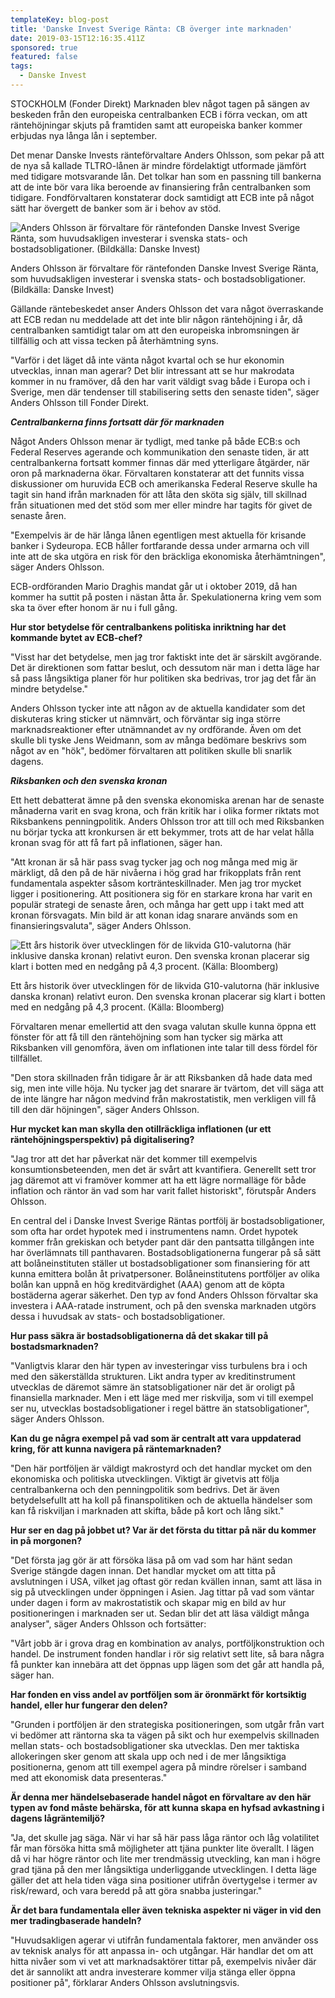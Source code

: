 ```yaml
---
templateKey: blog-post
title: 'Danske Invest Sverige Ränta: CB överger inte marknaden'
date: 2019-03-15T12:16:35.411Z
sponsored: true
featured: false
tags:
  - Danske Invest
---
```

STOCKHOLM (Fonder Direkt) Marknaden blev något tagen på sängen av beskeden från den europeiska centralbanken ECB i förra veckan, om att räntehöjningar skjuts på framtiden samt att europeiska banker kommer erbjudas nya långa lån i september.



Det menar Danske Invests ränteförvaltare Anders Ohlsson, som pekar på att de nya så kallade TLTRO-lånen är mindre fördelaktigt utformade jämfört med tidigare motsvarande lån. Det tolkar han som en passning till bankerna att de inte bör vara lika beroende av finansiering från centralbanken som tidigare. Fondförvaltaren konstaterar dock samtidigt att ECB inte på något sätt har övergett de banker som är i behov av stöd.

![Anders Ohlsson är förvaltare för räntefonden Danske Invest Sverige Ränta, som huvudsakligen investerar i svenska stats- och bostadsobligationer. (Bildkälla: Danske Invest)](/img/anders-ohlsson.png)

<span class="image-caption">Anders Ohlsson är förvaltare för räntefonden Danske Invest Sverige Ränta, som huvudsakligen investerar i svenska stats- och bostadsobligationer. (Bildkälla: Danske Invest)</span>

Gällande räntebeskedet anser Anders Ohlsson det vara något överraskande att ECB redan nu meddelade att det inte blir någon räntehöjning i år, då centralbanken samtidigt talar om att den europeiska inbromsningen är tillfällig och att vissa tecken på återhämtning syns.



"Varför i det läget då inte vänta något kvartal och se hur ekonomin utvecklas, innan man agerar? Det blir intressant att se hur makrodata kommer in nu framöver, då den har varit väldigt svag både i Europa och i Sverige, men där tendenser till stabilisering setts den senaste tiden", säger Anders Ohlsson till Fonder Direkt.



**_Centralbankerna finns fortsatt där för marknaden_**



Något Anders Ohlsson menar är tydligt, med tanke på både ECB:s och Federal Reserves agerande och kommunikation den senaste tiden, är att centralbankerna fortsatt kommer finnas där med ytterligare åtgärder, när oron på marknaderna ökar. Förvaltaren konstaterar att det funnits vissa diskussioner om huruvida ECB och amerikanska Federal Reserve skulle ha tagit sin hand ifrån marknaden för att låta den sköta sig själv, till skillnad från situationen med det stöd som mer eller mindre har tagits för givet de senaste åren.



"Exempelvis är de här långa lånen egentligen mest aktuella för krisande banker i Sydeuropa. ECB håller fortfarande dessa under armarna och vill inte att de ska utgöra en risk för den bräckliga ekonomiska återhämtningen", säger Anders Ohlsson.



ECB-ordföranden Mario Draghis mandat går ut i oktober 2019, då han kommer ha suttit på posten i nästan åtta år. Spekulationerna kring vem som ska ta över efter honom är nu i full gång.



**Hur stor betydelse för centralbankens politiska inriktning har det kommande bytet av ECB-chef?**



"Visst har det betydelse, men jag tror faktiskt inte det är särskilt avgörande. Det är direktionen som fattar beslut, och dessutom när man i detta läge har så pass långsiktiga planer för hur politiken ska bedrivas, tror jag det får än mindre betydelse."



Anders Ohlsson tycker inte att någon av de aktuella kandidater som det diskuteras kring sticker ut nämnvärt, och förväntar sig inga större marknadsreaktioner efter utnämnandet av ny ordförande. Även om det skulle bli tyske Jens Weidmann, som av många bedömare beskrivs som något av en "hök", bedömer förvaltaren att politiken skulle bli snarlik dagens.



**_Riksbanken och den svenska kronan_**



Ett hett debatterat ämne på den svenska ekonomiska arenan har de senaste månaderna varit en svag krona, och frän kritik har i olika former riktats mot Riksbankens penningpolitik. Anders Ohlsson tror att till och med Riksbanken nu börjar tycka att kronkursen är ett bekymmer, trots att de har velat hålla kronan svag för att få fart på inflationen, säger han.



"Att kronan är så här pass svag tycker jag och nog många med mig är märkligt, då den på de här nivåerna i hög grad har frikopplats från rent fundamentala aspekter såsom kortränteskillnader. Men jag tror mycket ligger i positionering. Att positionera sig för en starkare krona har varit en populär strategi de senaste åren, och många har gett upp i takt med att kronan försvagats. Min bild är att konan idag snarare används som en finansieringsvaluta", säger Anders Ohlsson.

![Ett års historik över utvecklingen för de likvida G10-valutorna (här inklusive danska kronan) relativt euron. Den svenska kronan placerar sig klart i botten med en nedgång på 4,3 procent. (Källa: Bloomberg)](/img/danske15mar.png)

<span class="image-caption">Ett års historik över utvecklingen för de likvida G10-valutorna (här inklusive danska kronan) relativt euron. Den svenska kronan placerar sig klart i botten med en nedgång på 4,3 procent. (Källa: Bloomberg)</span>

Förvaltaren menar emellertid att den svaga valutan skulle kunna öppna ett fönster för att få till den räntehöjning som han tycker sig märka att Riksbanken vill genomföra, även om inflationen inte talar till dess fördel för tillfället.



"Den stora skillnaden från tidigare år är att Riksbanken då hade data med sig, men inte ville höja. Nu tycker jag det snarare är tvärtom, det vill säga att de inte längre har någon medvind från makrostatistik, men verkligen vill få till den där höjningen", säger Anders Ohlsson.



**Hur mycket kan man skylla den otillräckliga inflationen (ur ett räntehöjningsperspektiv) på digitalisering?**



"Jag tror att det har påverkat när det kommer till exempelvis konsumtionsbeteenden, men det är svårt att kvantifiera. Generellt sett tror jag däremot att vi framöver kommer att ha ett lägre normalläge för både inflation och räntor än vad som har varit fallet historiskt", förutspår Anders Ohlsson.



En central del i Danske Invest Sverige Räntas portfölj är bostadsobligationer, som ofta har ordet hypotek med i instrumentens namn. Ordet hypotek kommer från grekiskan och betyder pant där den pantsatta tillgången inte har överlämnats till panthavaren. Bostadsobligationerna fungerar på så sätt att bolåneinstituten ställer ut bostadsobligationer som finansiering för att kunna emittera bolån åt privatpersoner. Bolåneinstitutens portföljer av olika bolån kan uppnå en hög kreditvärdighet (AAA) genom att de köpta bostäderna agerar säkerhet. Den typ av fond Anders Ohlsson förvaltar ska investera i AAA-ratade instrument, och på den svenska marknaden utgörs dessa i huvudsak av stats- och bostadsobligationer.



**Hur pass säkra är bostadsobligationerna då det skakar till på bostadsmarknaden?**



"Vanligtvis klarar den här typen av investeringar viss turbulens bra i och med den säkerställda strukturen. Likt andra typer av kreditinstrument utvecklas de däremot sämre än statsobligationer när det är oroligt på finansiella marknader. Men i ett läge med mer riskvilja, som vi till exempel ser nu, utvecklas bostadsobligationer i regel bättre än statsobligationer", säger Anders Ohlsson.



**Kan du ge några exempel på vad som är centralt att vara uppdaterad kring, för att kunna navigera på räntemarknaden?**



"Den här portföljen är väldigt makrostyrd och det handlar mycket om den ekonomiska och politiska utvecklingen. Viktigt är givetvis att följa centralbankerna och den penningpolitik som bedrivs. Det är även betydelsefullt att ha koll på finanspolitiken och de aktuella händelser som kan få riskviljan i marknaden att skifta, både på kort och lång sikt."



**Hur ser en dag på jobbet ut? Var är det första du tittar på när du kommer in på morgonen?**



"Det första jag gör är att försöka läsa på om vad som har hänt sedan Sverige stängde dagen innan. Det handlar mycket om att titta på avslutningen i USA, vilket jag oftast gör redan kvällen innan, samt att läsa in sig på utvecklingen under öppningen i Asien. Jag tittar på vad som väntar under dagen i form av makrostatistik och skapar mig en bild av hur positioneringen i marknaden ser ut. Sedan blir det att läsa väldigt många analyser", säger Anders Ohlsson och fortsätter:



"Vårt jobb är i grova drag en kombination av analys, portföljkonstruktion och handel. De instrument fonden handlar i rör sig relativt sett lite, så bara några få punkter kan innebära att det öppnas upp lägen som det går att handla på, säger han.



**Har fonden en viss andel av portföljen som är öronmärkt för kortsiktig handel, eller hur fungerar den delen?**



"Grunden i portföljen är den strategiska positioneringen, som utgår från vart vi bedömer att räntorna ska ta vägen på sikt och hur exempelvis skillnaden mellan stats- och bostadsobligationer ska utvecklas. Den mer taktiska allokeringen sker genom att skala upp och ned i de mer långsiktiga positionerna, genom att till exempel agera på mindre rörelser i samband med att ekonomisk data presenteras."



**Är denna mer händelsebaserade handel något en förvaltare av den här typen av fond måste behärska, för att kunna skapa en hyfsad avkastning i dagens lågräntemiljö?**



"Ja, det skulle jag säga. När vi har så här pass låga räntor och låg volatilitet får man försöka hitta små möjligheter att tjäna punkter lite överallt. I lägen då vi har högre räntor och lite mer trendmässig utveckling, kan man i högre grad tjäna på den mer långsiktiga underliggande utvecklingen. I detta läge gäller det att hela tiden väga sina positioner utifrån övertygelse i termer av risk/reward, och vara beredd på att göra snabba justeringar."



**Är det bara fundamentala eller även tekniska aspekter ni väger in vid den mer tradingbaserade handeln?**



"Huvudsakligen agerar vi utifrån fundamentala faktorer, men använder oss av teknisk analys för att anpassa in- och utgångar. Här handlar det om att hitta nivåer som vi vet att marknadsaktörer tittar på, exempelvis nivåer där det är sannolikt att andra investerare kommer vilja stänga eller öppna positioner på", förklarar Anders Ohlsson avslutningsvis.
